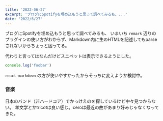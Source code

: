 ```yaml
---
title: '2022-06-27'
excerpt: 'ブログにSpotifyを埋め込もうと思って調べてみるも、...'
date: '2022/6/27'
---
```


ブログにSpotifyを埋め込もうと思って調べてみるも、 いまいち `remark` 辺りのプラグインの使い方がわからず、Markdown内に生のHTMLを記述してもparseされないからちょっと困ってる。

代わりと言ってはなんだけどスニペットは表示できるようにした。
```js
console.log('foobar')
```

`react-markdown` の方が使いやすかったからそっちに変えようか検討中。

### 音楽

日本のバンド（非ハードコア）でかっけえのを探しているけど中々見つからない。
羊文学とかtricotは良い感じ。ceroは最近の曲があまり好みじゃなくなってきた。